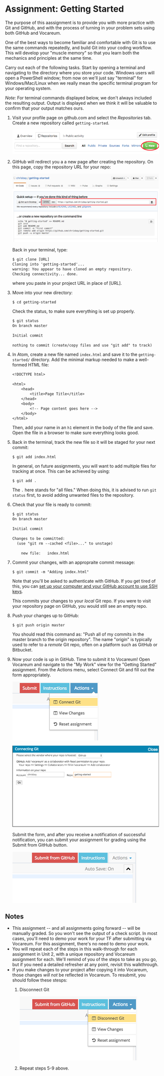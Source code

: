 # Assignment: Getting Started

The purpose of this aassignment is to provide you with more practice with Git and GitHub, and with the process of turning in your problem sets using both GitHub and Vocareum.

One of the best ways to become familiar and comfortable with Git is to use the same commands repeatedly, and build Git into your coding workflow. This will develop your "muscle memory" so that you learn both the mechanics and principles at the same time.

Carry out each of the following tasks. Start by opening a terminal and navigating to the directory where you store your code. Windows users will open a PowerShell window; from now on we'll just say "terminal" for Windows/Mac/Linux when we really mean the specific terminal program for your operating system.

*Note:* For terminal commands displayed below, we don't always included the resulting output. Output is displayed when we think it will be valuable to confirm that your output matches ours.

1. Visit your profile page on github.com and select the *Repositories* tab. Create a new repository called `getting-started`.

    ![New repository](images/new-repo.png)

1. GitHub will redirect you a a new page after creating the repository. On this page, copy the repository URL for your repo:

    ![Repository URL](images/copy-url-post-create.png)

    Back in your terminal, type:
    ```
    $ git clone [URL]
    Cloning into 'getting-started'...
    warning: You appear to have cloned an empty repository.
    Checking connectivity... done.
    ```
    where you paste in your project URL in place of [URL].
1. Move into your new directory:
    ```
    $ cd getting-started
    ```
    Check the status, to make sure everything is set up properly.
    ```
    $ git status
    On branch master

    Initial commit

    nothing to commit (create/copy files and use "git add" to track)
    ```
1. In Atom, create a new file named `index.html` and save it to the `getting-started/` directory. Add the minimal markup needed to make a well-formed HTML file:
    ```
    <!DOCTYPE html>

    <html>
        <head>
            <title>Page Title</title>
        </head>
        <body>
            <!-- Page content goes here -->
        </body>
    </html>
    ```
    Then, add your name in an `h1` element in the body of the file and save. Open the file in a browser to make sure everything looks good.
1. Back in the terminal, track the new file so it will be staged for your next commit:
    ```
    $ git add index.html
    ```
    In general, on future assignments, you will want to add multiple files for tracking at once. This can be achieved by using:
    ```
    $ git add .
    ```
    The `.` here stands for "all files." When doing this, it is advised to run `git status` first, to avoid adding unwanted files to the repository.
1. Check that your file is ready to commit:
    ```
    $ git status
    On branch master

    Initial commit

    Changes to be committed:
      (use "git rm --cached <file>..." to unstage)

    	new file:   index.html

    ```
1. Commit your changes, with an appropraite commit message:
    ```
    $ git commit -m "Adding index.html"
    ```

    Note that you'll be asked to authenticate with GitHub. If you get tired of this, you can [set up your computer and your GitHub account to use SSH keys](https://help.github.com/articles/generating-an-ssh-key/).

    This commits your changes to your *local* Git repo. If you were to visit your repository page on GitHub, you would still see an empty repo.

1. Push your changes up to GitHub:
    ```
    $ git push origin master
    ```
    You should read this command as: "Push all of my commits in the master branch to the origin repository". The name "origin" is typically used to refer to a *remote* Git repo, often on a platform such as GitHub or Bitbucket.

1. Now your code is up in GitHub. Time to submit it to Vocareum! Open Vocareum and navigate to the "My Work" view for the "Getting Started" assignment. From the Actions menu, select Connect Git and fill out the form appropriately.

    ![Connect Git](images/connect-git.png)

    ![Connect Git Form](images/connect-git-form.png)

    Submit the form, and after you receive a notification of successful notification, you can submit your assignment for grading using the Submit from GitHub button.

    ![Submit from GitHub](images/submit-from-github.png)

## Notes

* This assignment -- and all assignments going forward -- will be manually graded. So you won't see the output of a check script. In most cases, you'll need to demo your work for your TF after submitting via Vocareum. For this assignment, there's no need to demo your work.
* You will repeat each of the steps in this walk-through for each assignment in Unit 2, with a unique repository and Vocareum assignment for each. We'll remind of you of the steps to take as you go, but if you need a detailed refresher at any point, revisit this walkthrough.
* If you make changes to your project after copying it into Vocareum, those changes *will not* be reflected in Vocareum. To resubmit, you should follow these stesps:
    1. Disconnect Git

        ![Disconnect Git](images/disconnect-git.png)

    1. Repeat steps 5-9 above.
